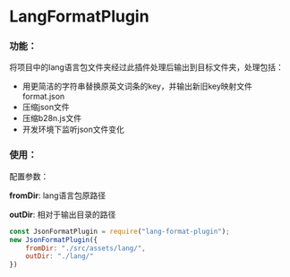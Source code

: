 # LangFormatPlugin

### 功能：

将项目中的lang语言包文件夹经过此插件处理后输出到目标文件夹，处理包括：

- 用更简洁的字符串替换原英文词条的key，并输出新旧key映射文件format.json
- 压缩json文件
- 压缩b28n.js文件
- 开发环境下监听json文件变化

### 使用：

配置参数：

**fromDir**:  lang语言包原路径

**outDir**:  相对于输出目录的路径

```js
const JsonFormatPlugin = require("lang-format-plugin");
new JsonFormatPlugin({
    fromDir: "./src/assets/lang/",
    outDir: "./lang/"
})
```

  

  

  